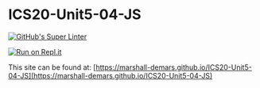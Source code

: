 # ICS20-Unit5-04-JS

[![GitHub's Super Linter](https://github.com/marshall-demars/ICS20-Unit5-04-JS/workflows/GitHub's%20Super%20Linter/badge.svg)](https://github.com/marshall-demars/ICS20-Unit5-04-JS/actions)

[![Run on Repl.it](https://repl.it/badge/github/marshall-demars/ICS20-Unit5-04-JS)](https://repl.it/github/marshall-demars/ICS20-Unit5-04-JS)

This site can be found at: [https://marshall-demars.github.io/ICS20-Unit5-04-JS](https://marshall-demars.github.io/ICS20-Unit5-04-JS)

